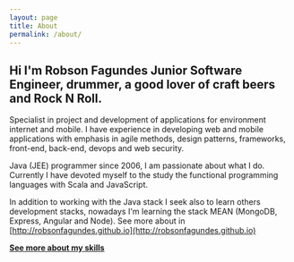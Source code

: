 ```yaml
---
layout: page
title: About
permalink: /about/
---
```


Hi I'm Robson Fagundes Junior Software Engineer, drummer, a good lover of craft beers and Rock N Roll.
---------------

Specialist in project and development of applications for environment internet and mobile. I have experience in developing web and mobile applications with emphasis in agile methods, design patterns, frameworks, front-end, back-end, devops and web security.

Java (JEE) programmer since 2006, I am passionate about what I do. Currently I have devoted myself to the study the functional programming languages with Scala and JavaScript.

In addition to working with the Java stack I seek also to learn others development stacks, nowadays I'm learning the stack MEAN (MongoDB, Express, Angular and Node). See more about in [http://robsonfagundes.github.io](http://robsonfagundes.github.io)

**[See more about my skills](https://br.linkedin.com/in/robson-adão-fagundes-7b7a2216)**



